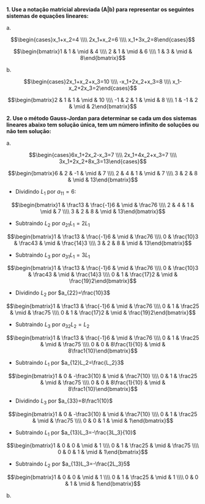 **1. Use a notação matricial abreviada (A|b) para representar os seguintes sistemas de equações lineares:**

a.

$$\begin{cases}x_1+x_2=4 \\\\ 2x_1+x_2=6 \\\\ x_1+3x_2=8\end{cases}$$

$$\begin{bmatrix}1 & 1 & \mid & 4 \\\\ 2 & 1 & \mid & 6 \\\\ 1 & 3 & \mid & 8\end{bmatrix}$$

b.

$$\begin{cases}2x_1+x_2+x_3=10 \\\\ -x_1+2x_2+x_3=8 \\\\ x_1-x_2+2x_3=2\end{cases}$$

$$\begin{bmatrix}2 & 1 & 1 & \mid & 10 \\\\ -1 & 2 & 1 & \mid & 8 \\\\ 1 & -1 & 2 & \mid & 2\end{bmatrix}$$

**2. Use o método Gauss-Jordan para determinar se cada um dos sistemas lineares abaixo tem solução
única, tem um número infinito de soluções ou não tem solução:**

a.

$$\begin{cases}6x_1+2x_2-x_3=7 \\\\ 2x_1+4x_2+x_3=7 \\\\ 3x_1+2x_2+8x_3=13\end{cases}$$

$$\begin{bmatrix}6 & 2 & -1 & \mid & 7 \\\\ 2 & 4 & 1 & \mid & 7 \\\\ 3 & 2 & 8 & \mid & 13\end{bmatrix}$$

- Dividindo $L_1$ por $a_{11}=6$:

$$\begin{bmatrix}1 & \frac13 & \frac{-1}6 & \mid & \frac76 \\\\ 2 & 4 & 1 & \mid & 7 \\\\ 3 & 2 & 8 & \mid & 13\end{bmatrix}$$

- Subtraindo $L_2$ por $a_{21}L_1=2L_1$

$$\begin{bmatrix}1 & \frac13 & \frac{-1}6 & \mid & \frac76 \\\\ 0 & \frac{10}3 & \frac43 & \mid & \frac{14}3 \\\\ 3 & 2 & 8 & \mid & 13\end{bmatrix}$$

- Subtraindo $L_3$ por $a_{31}L_1=3L_1$

$$\begin{bmatrix}1 & \frac13 & \frac{-1}6 & \mid & \frac76 \\\\ 0 & \frac{10}3 & \frac43 & \mid & \frac{14}3 \\\\ 0 & 1 & \frac{17}2 & \mid & \frac{19}2\end{bmatrix}$$

- Dividindo $L_2$ por $a_{22}=\frac{10}3$

$$\begin{bmatrix}1 & \frac13 & \frac{-1}6 & \mid & \frac76 \\\\ 0 & 1 & \frac25 & \mid & \frac75 \\\\ 0 & 1 & \frac{17}2 & \mid & \frac{19}2\end{bmatrix}$$

- Subtraindo $L_3$ por $a_{32}L_2=L_2$

$$\begin{bmatrix}1 & \frac13 & \frac{-1}6 & \mid & \frac76 \\\\ 0 & 1 & \frac25 & \mid & \frac75 \\\\ 0 & 0 & 8\frac{1}{10} & \mid & 8\frac1{10}\end{bmatrix}$$

- Subtraindo $L_1$ por $a_{12}L_2=\frac{L_2}3$

$$\begin{bmatrix}1 & 0 & -\frac3{10} & \mid & \frac7{10} \\\\ 0 & 1 & \frac25 & \mid & \frac75 \\\\ 0 & 0 & 8\frac{1}{10} & \mid & 8\frac1{10}\end{bmatrix}$$

- Dividindo $L_3$ por $a_{33}=8\frac1{10}$

$$\begin{bmatrix}1 & 0 & -\frac3{10} & \mid & \frac7{10} \\\\ 0 & 1 & \frac25 & \mid & \frac75 \\\\ 0 & 0 & 1 & \mid & 1\end{bmatrix}$$

- Subtraindo $L_1$ por $a_{13}L_3=-\frac{3L_3}{10}$

$$\begin{bmatrix}1 & 0 & 0 & \mid & 1 \\\\ 0 & 1 & \frac25 & \mid & \frac75 \\\\ 0 & 0 & 1 & \mid & 1\end{bmatrix}$$

- Subtraindo $L_2$ por $a_{13}L_3=-\frac{2L_3}5$

$$\begin{bmatrix}1 & 0 & 0 & \mid & 1 \\\\ 0 & 1 & \frac25 & \mid & 1 \\\\ 0 & 0 & 1 & \mid & 1\end{bmatrix}$$

b.

